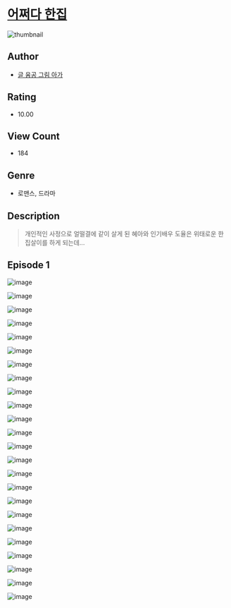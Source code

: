 # [어쩌다 한집](https://comic.naver.com/challenge/list?titleId=811296)
![thumbnail](https://image-comic.pstatic.net/user_contents_data/challenge_comic/2023/05/25/326967/upload_3774923827061993570_480x623.jpeg)

## Author
- [글 융공 그림 아가](https://comic.naver.com/artistTitle?id=326967)

## Rating
- 10.00

## View Count
- 184

## Genre
- 로맨스, 드라마

## Description
> 개인적인 사정으로 얼떨결에 같이 살게 된 혜아와 인기배우 도율은 위태로운 한집살이를 하게 되는데...


## Episode 1
![image](https://image-comic.pstatic.net/user_contents_data/challenge_comic/2023/05/25/326967/upload_3546078078187955555.jpeg)

![image](https://image-comic.pstatic.net/user_contents_data/challenge_comic/2023/05/25/326967/upload_7161680203342952759.jpeg)

![image](https://image-comic.pstatic.net/user_contents_data/challenge_comic/2023/05/25/326967/upload_7089904280997606706.jpeg)

![image](https://image-comic.pstatic.net/user_contents_data/challenge_comic/2023/05/25/326967/upload_4123108372380673328.jpeg)

![image](https://image-comic.pstatic.net/user_contents_data/challenge_comic/2023/05/25/326967/upload_7004557801303650402.jpeg)

![image](https://image-comic.pstatic.net/user_contents_data/challenge_comic/2023/05/25/326967/upload_3702352936332243255.jpeg)

![image](https://image-comic.pstatic.net/user_contents_data/challenge_comic/2023/05/25/326967/upload_7090132979483228006.jpeg)

![image](https://image-comic.pstatic.net/user_contents_data/challenge_comic/2023/05/25/326967/upload_7162185080325355832.jpeg)

![image](https://image-comic.pstatic.net/user_contents_data/challenge_comic/2023/05/25/326967/upload_4051041960876126777.jpeg)

![image](https://image-comic.pstatic.net/user_contents_data/challenge_comic/2023/05/25/326967/upload_3688840840373155888.jpeg)

![image](https://image-comic.pstatic.net/user_contents_data/challenge_comic/2023/05/25/326967/upload_3559023899120316464.jpeg)

![image](https://image-comic.pstatic.net/user_contents_data/challenge_comic/2023/05/25/326967/upload_3702581634720162097.jpeg)

![image](https://image-comic.pstatic.net/user_contents_data/challenge_comic/2023/05/25/326967/upload_3762817108806809136.jpeg)

![image](https://image-comic.pstatic.net/user_contents_data/challenge_comic/2023/05/25/326967/upload_3486407573525248053.jpeg)

![image](https://image-comic.pstatic.net/user_contents_data/challenge_comic/2023/05/25/326967/upload_7234244877664805474.jpeg)

![image](https://image-comic.pstatic.net/user_contents_data/challenge_comic/2023/05/25/326967/upload_3689681983995209271.jpeg)

![image](https://image-comic.pstatic.net/user_contents_data/challenge_comic/2023/05/25/326967/upload_4063485340145563746.jpeg)

![image](https://image-comic.pstatic.net/user_contents_data/challenge_comic/2023/05/25/326967/upload_4123101960853677363.jpeg)

![image](https://image-comic.pstatic.net/user_contents_data/challenge_comic/2023/05/25/326967/upload_4049925059613450853.jpeg)

![image](https://image-comic.pstatic.net/user_contents_data/challenge_comic/2023/05/25/326967/upload_3978704013588772408.jpeg)

![image](https://image-comic.pstatic.net/user_contents_data/challenge_comic/2023/05/25/326967/upload_3762585300043838564.jpeg)

![image](https://image-comic.pstatic.net/user_contents_data/challenge_comic/2023/05/25/326967/upload_3473792867308418866.jpeg)

![image](https://image-comic.pstatic.net/user_contents_data/challenge_comic/2023/05/25/326967/upload_3979272653582710371.jpeg)

![image](https://image-comic.pstatic.net/user_contents_data/challenge_comic/2023/05/25/326967/upload_7004840370792118329.jpeg)
